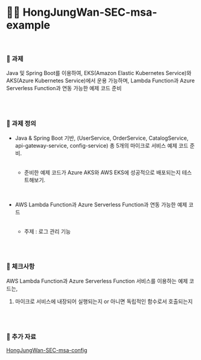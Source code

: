 # 👨‍💻 HongJungWan-SEC-msa-example

<br>

### 📰 과제

Java 및 Spring Boot를 이용하여, EKS(Amazon Elastic Kubernetes Service)와 AKS(Azure Kubernetes Service)에서 운용 가능하며, Lambda
Function과 Azure Serverless Function과 연동 가능한 예제 코드 준비

<br><br>

### 📰 과제 정의

* Java & Spring Boot 기반, (UserService, OrderService, CatalogService, api-gateway-service, config-service) 총 5개의 마이크로 서비스
  예제 코드 준비. <br><br>

    * 준비한 예제 코드가 Azure AKS와 AWS EKS에 성공적으로 배포되는지 테스트해보기.

<br>

* AWS Lambda Function과 Azure Serverless Function과 연동 가능한 예제 코드 <br><br>

    * 주제 : 로그 관리 기능

<br><br>

### 🤔 체크사항

AWS Lambda Function과 Azure Serverless Function 서비스를 이용하는 예제 코드는,

1. 마이크로 서비스에 내장되어 실행되는지 or 아니면 독립적인 함수로서 호출되는지

<br><br>

### 📰 추가 자료

[HongJungWan-SEC-msa-config](https://github.com/HongJungWan/HongJungWan-SEC-msa-config)